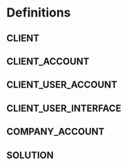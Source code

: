 # Definitions

## CLIENT

## CLIENT_ACCOUNT

## CLIENT_USER_ACCOUNT

## CLIENT_USER_INTERFACE

## COMPANY_ACCOUNT

## SOLUTION

